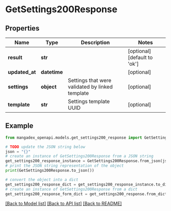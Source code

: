 # GetSettings200Response


## Properties

Name | Type | Description | Notes
------------ | ------------- | ------------- | -------------
**result** | **str** |  | [optional] [default to 'ok']
**updated_at** | **datetime** |  | [optional] 
**settings** | **object** | Settings that were validated by linked template | [optional] 
**template** | **str** | Settings template UUID | [optional] 

## Example

```python
from mangadex_openapi.models.get_settings200_response import GetSettings200Response

# TODO update the JSON string below
json = "{}"
# create an instance of GetSettings200Response from a JSON string
get_settings200_response_instance = GetSettings200Response.from_json(json)
# print the JSON string representation of the object
print(GetSettings200Response.to_json())

# convert the object into a dict
get_settings200_response_dict = get_settings200_response_instance.to_dict()
# create an instance of GetSettings200Response from a dict
get_settings200_response_form_dict = get_settings200_response.from_dict(get_settings200_response_dict)
```
[[Back to Model list]](../README.md#documentation-for-models) [[Back to API list]](../README.md#documentation-for-api-endpoints) [[Back to README]](../README.md)


